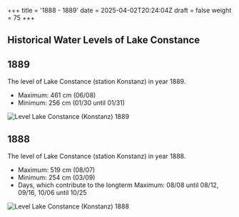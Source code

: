 +++
title = '1888 - 1889'
date = 2025-04-02T20:24:04Z
draft = false
weight = 75
+++

## Historical Water Levels of Lake Constance

## 1889

The level of Lake Constance (station Konstanz) in year 1889.

- Maximum: 461 cm (06/08)
- Minimum: 256 cm (01/30 until 01/31)

![Level Lake Constance (Konstanz) 1889](/images/EN/graphs_historic/longterm_EN_1889.png)

## 1888

The level of Lake Constance (station Konstanz) in year 1888.

- Maximum: 519 cm (08/07)
- Minimum: 254 cm (03/09)
- Days, which contribute to the longterm Maximum: 08/08 until 08/12, 09/16, 10/06 until 10/25

![Level Lake Constance (Konstanz) 1888](/images/EN/graphs_historic/longterm_EN_1888.png)


